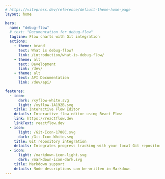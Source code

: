```yaml
---
# https://vitepress.dev/reference/default-theme-home-page
layout: home

hero:
  name: "debug-flow"
  # text: "Documentation for debug-flow"
  tagline: Flow charts with Git integration
  actions:
    - theme: brand
      text: What is debug-flow?
      link: /introduction/what-is-debug-flow/
    - theme: alt
      text: Development
      link: /dev/
    - theme: alt
      text: API Documentation
      link: /dev/api/

features:
  - icon:
      dark: /xyflow-white.svg
      light: /xyflow-1A192B.svg
    title: Interactive Flow Editor
    details: Interactive flow editor using React Flow
    link: https://reactflow.dev
    linkText: reactflow.dev
  - icon:
      light: /Git-Icon-1788C.svg
      dark: /Git-Icon-White.svg
    title: Git repository integration
    details: Integrates progress tracking with your local Git repository
  - icon:
      light: /markdown-icon-light.svg
      dark: /markdown-icon-dark.svg
    title: Markdown support
    details: Node descriptions can be written in Markdown
---
```

